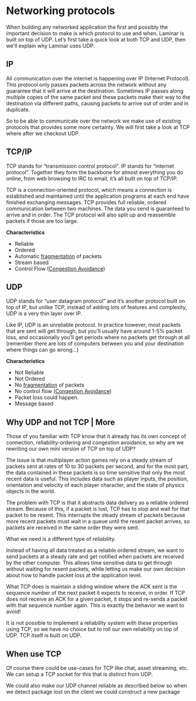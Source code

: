 # Networking protocols

When building any networked application the first and possibly the important decision to make is which protocol to use and when. Laminar is built on top of UDP. Let’s first take a quick look at both TCP and UDP, then we'll explain why Laminar uses UDP.

## IP

All communication over the internet is happening over IP (Internet Protocol).
This protocol only passes packets across the network without any guarantee that it will arrive at the destination.
Sometimes IP passes along multiple copies of the same packet and these packets make their way to the destination via different paths, causing packets to arrive out of order and in duplicate.

So to be able to communicate over the network we make use of existing protocols that provides some more certainty.
We will first take a look at TCP where after we checkout UDP.

## TCP/IP

TCP stands for “transmission control protocol”. IP stands for “internet protocol”.
Together they form the backbone for almost everything you do online, from web browsing to IRC to email, it’s all built on top of TCP/IP.

TCP is a connection-oriented protocol, which means a connection is established and maintained until the application programs at each end have finished exchanging messages.
TCP provides full reliable, ordered communication between two machines. The data you send is guaranteed to arrive and in order.
The TCP protocol will also split up and reassemble packets if those are too large.

**Characteristics**

- Reliable
- Ordered
- Automatic [fragmentation](fragmentation.md) of packets
- Stream based
- Control Flow ([Congestion Avoidance](congestion_avoidence/congestion_avoidance.md))

## UDP

UDP stands for “user datagram protocol” and it’s another protocol built on top of IP, but unlike TCP, instead of adding lots of features and complexity, UDP is a very thin layer over IP.

Like IP, UDP is an unreliable protocol. In practice however, most packets that are sent will get through, but you’ll usually have around 1-5% packet loss, and occasionally you’ll get periods where no packets get through at all (remember there are lots of computers between you and your destination where things can go wrong…)

**Characteristics**

- Not Reliable
- Not Ordered
- No [fragmentation](fragmentation.md) of packets
- No control flow ([Congestion Avoidance](congestion_avoidence/congestion_avoidance.md))
- Packet loss could happen.
- Message based

## Why UDP and not TCP | More

Those of you familiar with TCP know that it already has its own concept of connection, reliability-ordering and congestion avoidance, so why are we rewriting our own mini version of TCP on top of UDP?

The issue is that multiplayer action games rely on a steady stream of packets sent at rates of 10 to 30 packets per second, and for the most part, the data contained in these packets is so time sensitive that only the most recent data is useful.
This includes data such as player inputs, the position, orientation and velocity of each player character, and the state of physics objects in the world.

The problem with TCP is that it abstracts data delivery as a reliable ordered stream. Because of this, if a packet is lost, TCP has to stop and wait for that packet to be resent.
This interrupts the steady stream of packets because more recent packets must wait in a queue until the resent packet arrives, so packets are received in the same order they were sent.

What we need is a different type of reliability.

Instead of having all data treated as a reliable ordered stream, we want to send packets at a steady rate and get notified when packets are received by the other computer.
This allows time sensitive data to get through without waiting for resent packets, while letting us make our own decision about how to handle packet loss at the application level.

What TCP does is maintain a sliding window where the ACK sent is the sequence number of the next packet it expects to receive, in order. If TCP does not receive an ACK for a given packet, it stops and re-sends a packet with that sequence number again. This is exactly the behavior we want to avoid!

It is not possible to implement a reliability system with these properties using TCP, so we have no choice but to roll our own reliability on top of UDP. TCP itself is built on UDP.

## When use TCP

Of course there could be use-cases for TCP like chat, asset streaming, etc. We can setup a TCP socket for this that is distinct from UDP.

We could also make our UDP channel reliable as described below so when we detect package lost on the client we could construct a new package
